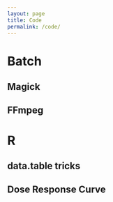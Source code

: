 ```yaml
---
layout: page
title: Code
permalink: /code/
---
```


# Batch

## Magick

## FFmpeg

# R

## data.table tricks

## Dose Response Curve

